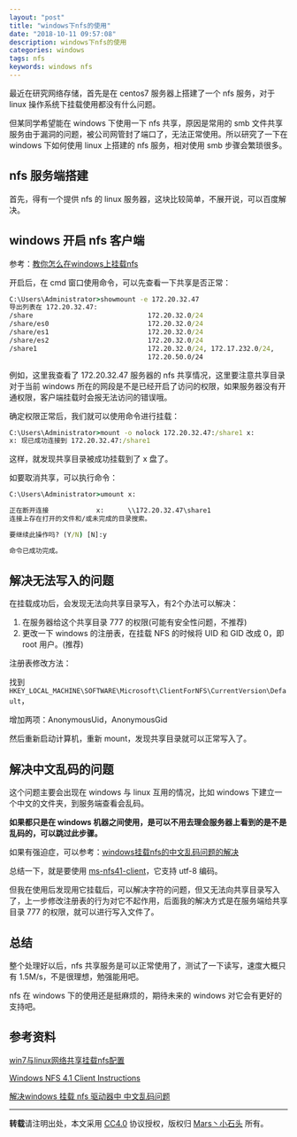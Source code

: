 ```yaml
---
layout: "post"
title: "windows下nfs的使用"
date: "2018-10-11 09:57:08"
description: windows下nfs的使用
categories: windows
tags: nfs
keywords: windows nfs 
---
```


最近在研究网络存储，首先是在 centos7 服务器上搭建了一个 nfs 服务，对于 linux 操作系统下挂载使用都没有什么问题。

但某同学希望能在 windows 下使用一下 nfs 共享，原因是常用的 smb 文件共享服务由于漏洞的问题，被公司网管封了端口了，无法正常使用。所以研究了一下在 windows 下如何使用 linux 上搭建的 nfs 服务，相对使用 smb 步骤会繁琐很多。




## nfs 服务端搭建

首先，得有一个提供 nfs 的 linux 服务器，这块比较简单，不展开说，可以百度解决。

## windows 开启 nfs 客户端

参考：[教你怎么在windows上挂载nfs](https://jingyan.baidu.com/article/0a52e3f4dc3f4abf63ed7259.html)

开启后，在 cmd 窗口使用命令，可以先查看一下共享是否正常：

```cmd
C:\Users\Administrator>showmount -e 172.20.32.47
导出列表在 172.20.32.47:
/share                             172.20.32.0/24
/share/es0                         172.20.32.0/24
/share/es1                         172.20.32.0/24
/share/es2                         172.20.32.0/24
/share1                            172.20.32.0/24, 172.17.232.0/24,
                                   172.20.50.0/24
```

例如，这里我查看了 172.20.32.47 服务器的 nfs 共享情况，这里要注意共享目录对于当前 windows 所在的网段是不是已经开启了访问的权限，如果服务器没有开通权限，客户端挂载时会报无法访问的错误哦。

确定权限正常后，我们就可以使用命令进行挂载：

```cmd
C:\Users\Administrator>mount -o nolock 172.20.32.47:/share1 x:
x: 现已成功连接到 172.20.32.47:/share1
```

这样，就发现共享目录被成功挂载到了 x 盘了。

如要取消共享，可以执行命令：

```cmd
C:\Users\Administrator>umount x:

正在断开连接            x:      \\172.20.32.47\share1
连接上存在打开的文件和/或未完成的目录搜索。

要继续此操作吗? (Y/N) [N]:y

命令已成功完成。
```

## 解决无法写入的问题

在挂载成功后，会发现无法向共享目录写入，有2个办法可以解决：

1. 在服务器给这个共享目录 777 的权限(可能有安全性问题，不推荐)
2. 更改一下 windows 的注册表，在挂载 NFS 的时候将 UID 和 GID 改成 0，即 root 用户。(推荐)

注册表修改方法：

找到 `HKEY_LOCAL_MACHINE\SOFTWARE\Microsoft\ClientForNFS\CurrentVersion\Default`，

增加两项：AnonymousUid，AnonymousGid

然后重新启动计算机，重新 mount，发现共享目录就可以正常写入了。

## 解决中文乱码的问题

这个问题主要会出现在 windows 与 linux 互用的情况，比如 windows 下建立一个中文的文件夹，到服务端查看会乱码。

**如果都只是在 windows 机器之间使用，是可以不用去理会服务器上看到的是不是乱码的，可以跳过此步骤。**

如果有强迫症，可以参考：[windows挂载nfs的中文乱码问题的解决](http://www.nihao001.com/archives/1574.html)

总结一下，就是要使用 [ms-nfs41-client](https://github.com/cbodley/ms-nfs41-client)，它支持 utf-8 编码。

但我在使用后发现用它挂载后，可以解决字符的问题，但又无法向共享目录写入了，上一步修改注册表的行为对它不起作用，后面我的解决方式是在服务端给共享目录 777 的权限，就可以进行写入文件了。

## 总结

整个处理好以后，nfs 共享服务是可以正常使用了，测试了一下读写，速度大概只有 1.5M/s，不是很理想，勉强能用吧。

nfs 在 windows 下的使用还是挺麻烦的，期待未来的 windows 对它会有更好的支持吧。

## 参考资料

[win7与linux网络共享挂载nfs配置](https://blog.csdn.net/mengfanbo123/article/details/8766438)

[Windows NFS 4.1 Client Instructions](http://www.citi.umich.edu/projects/nfsv4/windows/readme.html)

[解决windows 挂载 nfs 驱动器中 中文乱码问题](https://www.cnblogs.com/xuyaowen/p/windows-nfs-utf8.html)

---

**转载**请注明出处，本文采用 [CC4.0](http://creativecommons.org/licenses/by-nc-nd/4.0/) 协议授权，版权归 [Mars丶小石头](https://www.zorin.xin) 所有。